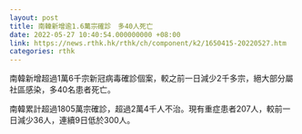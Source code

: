 ```yaml
---
layout: post
title: 南韓新增逾1.6萬宗確診　多40人死亡
date: 2022-05-27 10:40:54.000000000 +08:00
link: https://news.rthk.hk/rthk/ch/component/k2/1650415-20220527.htm
categories: rthk
---
```


南韓新增超過1萬6千宗新冠病毒確診個案，較之前一日減少2千多宗，絕大部分屬社區感染，多40名患者死亡。

南韓累計超過1805萬宗確診，超過2萬4千人不治。現有重症患者207人，較前一日減少36人，連續9日低於300人。
